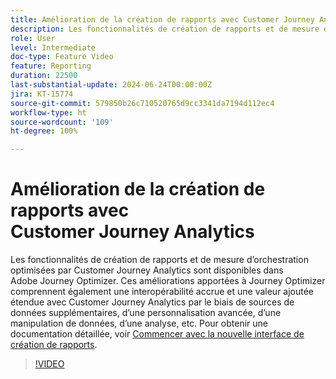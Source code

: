 ```yaml
---
title: Amélioration de la création de rapports avec Customer Journey Analytics
description: Les fonctionnalités de création de rapports et de mesure d’orchestration optimisées par Customer Journey Analytics sont disponibles dans Adobe Journey Optimizer. Ces améliorations apportées à Journey Optimizer comprennent également une interopérabilité accrue et une valeur ajoutée étendue avec Customer Journey Analytics par le biais de sources de données supplémentaires, d’une personnalisation avancée, d’une manipulation de données, d’une analyse, etc.
role: User
level: Intermediate
doc-type: Feature Video
feature: Reporting
duration: 22500
last-substantial-update: 2024-06-24T00:00:00Z
jira: KT-15774
source-git-commit: 579850b26c710520765d9cc3341da7194d112ec4
workflow-type: ht
source-wordcount: '109'
ht-degree: 100%

---
```



# Amélioration de la création de rapports avec Customer Journey Analytics

Les fonctionnalités de création de rapports et de mesure d’orchestration optimisées par Customer Journey Analytics sont disponibles dans Adobe Journey Optimizer. Ces améliorations apportées à Journey Optimizer comprennent également une interopérabilité accrue et une valeur ajoutée étendue avec Customer Journey Analytics par le biais de sources de données supplémentaires, d’une personnalisation avancée, d’une manipulation de données, d’une analyse, etc.
Pour obtenir une documentation détaillée, voir [Commencer avec la nouvelle interface de création de rapports](https://experienceleague.adobe.com/fr/docs/journey-optimizer/using/channel-report/report-gs-cja).

>[!VIDEO](https://video.tv.adobe.com/v/3430413/?learn=on)
